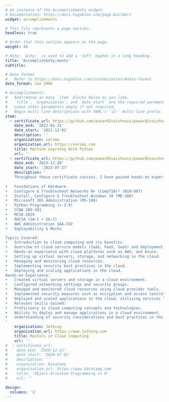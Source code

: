 ```yaml
---
# An instance of the Accomplishments widget.
# Documentation: https://docs.hugoblox.com/page-builder/
widget: accomplishments

# This file represents a page section.
headless: true

# Order that this section appears on the page.
weight: 40

# Note: `&shy;` is used to add a 'soft' hyphen in a long heading.
title: 'Accomplish&shy;ments'
subtitle:

# Date format
#   Refer to https://docs.hugoblox.com/customization/#date-format
date_format: Jan 2006

# Accomplishments.
#   Add/remove as many `item` blocks below as you like.
#   `title`, `organization`, and `date_start` are the required parameters.
#   Leave other parameters empty if not required.
#   Begin multi-line descriptions with YAML's `|2-` multi-line prefix.
item:
  - certificate_url: https://github.com/powar02vaishnavi/powar02vaishnavi/raw/main/Certificates/Machine%20Learning%20With%20Python.pdf
    date_end: '2022-01-31'
    date_start: '2021-12-01'
    description: ''
    organization: verzeo
    organization_url: https://verzeo.com
    title: Machine Learning With Python 
    url: ''
  - certificate_url: https://github.com/powar02vaishnavi/powar02vaishnavi/raw/main/Certificates/MASTERS%20IN%20CLOUD%20COMPUTING.pdf
    date_end: '2022-12-26'
    date_start: '2022-07-27'
    description: '
    Throughout these certificate courses, I have gained hands-on experience with Topics:
    
•	Foundations of Hardware 
•	Configure & Troubleshoot Networks N+ (CompTIA)* (N10-007)
•	Install, Configure & Troubleshoot Windows 10 (MD-100)
•	Microsoft 365 Administration (MS-100)
•	Python Programming (v-3.9)
•	CCNA 200-301
•	MCSA-2019
•	RHCSA (SA-1 + SA-2)
•	AWS Administration SAA-CO2
•	Employability & Mocks

Topics Covered:
•	Introduction to cloud computing and its benefits.
•	Overview of cloud service models (IaaS, PaaS, SaaS) and deployment models (public, private, hybrid).
•	Hands-on experience with cloud platforms such as AWS, and Azure.
•	Setting up virtual servers, storage, and networking in the cloud.
•	Managing and monitoring cloud resources.
•	Implementing security best practices in the cloud.
•	Deploying and scaling applications in the cloud.
Hands-on Experience:
•	Created virtual servers and storage in a cloud environment.
•	Configured networking settings and security groups.
•	Managed and monitored cloud resources using cloud provider tools.
•	Implemented security measures such as encryption and access control.
•	Deployed and scaled applications in the cloud, utilizing services like AWS Elastic Beanstalk or Azure App Services.
•	Relevant Skills Gained:
•	Proficiency in cloud computing concepts and technologies.
•	Ability to deploy and manage applications in a cloud environment.
•	Understanding of security considerations and best practices in the cloud.
'
    organization: Jetking
    organization_url: https://www.jetking.com
    title: Masters in Cloud Computing
    url: ''
#  - certificate_url: 
#    date_end: '2020-12-21'
#    date_start: '2020-07-01'
#    description: ''
#    organization: DataCamp
#    organization_url: https://www.datacamp.com
#    title: 'Object-Oriented Programming in R'
#    url: ''

design:
  columns: '1'
---
```

